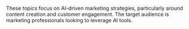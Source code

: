 These topics focus on AI-driven marketing strategies, particularly around content creation and customer engagement. The target audience is marketing professionals looking to leverage AI tools.
